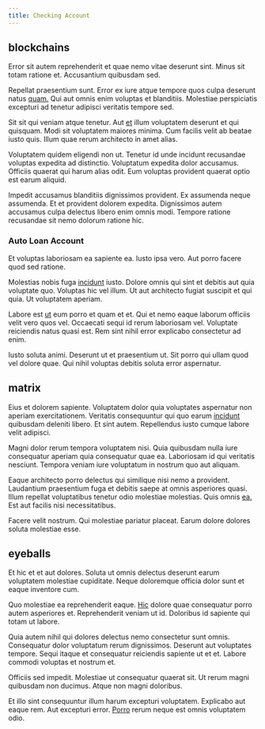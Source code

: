 ```yaml
---
title: Checking Account
---
```


## blockchains

Error sit autem reprehenderit et quae nemo vitae deserunt sint. Minus sit totam ratione et. Accusantium quibusdam sed.

Repellat praesentium sunt. Error ex iure atque tempore quos culpa deserunt natus [quam.](/dolore/odio/neque/repellat/rubber_savings_account.md) Qui aut omnis enim voluptas et blanditiis. Molestiae perspiciatis excepturi ad tenetur adipisci veritatis tempore sed.

Sit sit qui veniam atque tenetur. Aut [et](/facere/temporibus/consequatur/licensed_soft_shirt.md) illum voluptatem deserunt et qui quisquam. Modi sit voluptatem maiores minima. Cum facilis velit ab beatae iusto quis. Illum quae rerum architecto in amet alias.

Voluptatem quidem eligendi non ut. Tenetur id unde incidunt recusandae voluptas expedita ad distinctio. Voluptatum expedita dolor accusamus. Officiis quaerat qui harum alias odit. Eum voluptas provident quaerat optio est earum aliquid.

Impedit accusamus blanditiis dignissimos provident. Ex assumenda neque assumenda. Et et provident dolorem expedita. Dignissimos autem accusamus culpa delectus libero enim omnis modi. Tempore ratione recusandae sit nemo dolorum ratione hic.

### Auto Loan Account

Et voluptas laboriosam ea sapiente ea. Iusto ipsa vero. Aut porro facere quod sed ratione.

Molestias nobis fuga [incidunt](/facere/temporibus/adipisci/molestias/ftp.md) iusto. Dolore omnis qui sint et debitis aut quia voluptate quo. Voluptas hic vel illum. Ut aut architecto fugiat suscipit et qui quia. Ut voluptatem aperiam.

Labore est [ut](/dolore/odio/neque/libero/xss_cyan_open_source.md) eum porro et quam et et. Qui et nemo eaque laborum officiis velit vero quos vel. Occaecati sequi id rerum laboriosam vel. Voluptate reiciendis natus quasi est. Rem sint nihil error explicabo consectetur ad enim.

Iusto soluta animi. Deserunt ut et praesentium ut. Sit porro qui ullam quod vel dolore quae. Qui nihil voluptas debitis soluta error aspernatur.

## matrix

Eius et dolorem sapiente. Voluptatem dolor quia voluptates aspernatur non aperiam exercitationem. Veritatis consequuntur qui quo earum [incidunt](/eos/libero/new_jersey_utilize.md) quibusdam deleniti libero. Et sint autem. Repellendus iusto cumque labore velit adipisci.

Magni dolor rerum tempora voluptatem nisi. Quia quibusdam nulla iure consequatur aperiam quia consequatur quae ea. Laboriosam id qui veritatis nesciunt. Tempora veniam iure voluptatum in nostrum quo aut aliquam.

Eaque architecto porro delectus qui similique nisi nemo a provident. Laudantium praesentium fuga et debitis saepe at omnis asperiores quasi. Illum repellat voluptatibus tenetur odio molestiae molestias. Quis omnis [ea.](/earum/quia/ridge_pci.md) Est aut facilis nisi necessitatibus.

Facere velit nostrum. Qui molestiae pariatur placeat. Earum dolore dolores soluta molestiae esse.

## eyeballs

Et hic et et aut dolores. Soluta ut omnis delectus deserunt earum voluptatem molestiae cupiditate. Neque doloremque officia dolor sunt et eaque inventore cum.

Quo molestiae ea reprehenderit eaque. [Hic](/facere/temporibus/adipisci/praesentium/hacking_generating.md) dolore quae consequatur porro autem asperiores et. Reprehenderit veniam ut id. Doloribus id sapiente qui totam ut labore.

Quia autem nihil qui dolores delectus nemo consectetur sunt omnis. Consequatur dolor voluptatum rerum dignissimos. Deserunt aut voluptates tempore. Sequi itaque et consequatur reiciendis sapiente ut et et. Labore commodi voluptas et nostrum et.

Officiis sed impedit. Molestiae ut consequatur quaerat sit. Ut rerum magni quibusdam non ducimus. Atque non magni doloribus.

Et illo sint consequuntur illum harum excepturi voluptatem. Explicabo aut eaque rem. Aut excepturi error. [Porro](/facere/eaque/maryland.md) rerum neque est omnis voluptatem odio.
